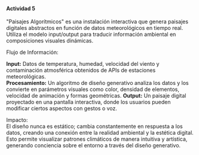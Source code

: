 #### Actividad 5

"Paisajes Algorítmicos" es una instalación interactiva que genera paisajes digitales abstractos en función de datos meteorológicos en tiempo real. Utiliza el modelo input/output para traducir información ambiental en composiciones visuales dinámicas.  

Flujo de Información:  

**Input:** Datos de temperatura, humedad, velocidad del viento y contaminación atmosférica obtenidos de APIs de estaciones meteorológicas.  
**Procesamiento:** Un algoritmo de diseño generativo analiza los datos y los convierte en parámetros visuales como color, densidad de elementos, velocidad de animación y formas geométricas. 
**Output:** Un paisaje digital proyectado en una pantalla interactiva, donde los usuarios pueden modificar ciertos aspectos con gestos o voz.  

Impacto:  
El diseño nunca es estático; cambia constantemente en respuesta a los datos, creando una conexión entre la realidad ambiental y la estética digital. Esto permite visualizar patrones climáticos de manera intuitiva y artística, generando conciencia sobre el entorno a través del diseño generativo.
